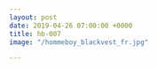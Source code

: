 ```yaml
---
layout: post
date: 2019-04-26 07:00:00 +0000
title: hb-007
image: "/hommeboy_blackvest_fr.jpg"

---
```

